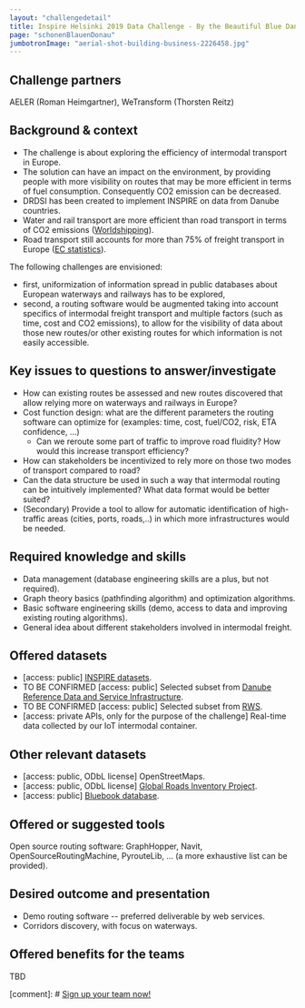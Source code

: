 ```yaml
---
layout: "challengedetail"
title: Inspire Helsinki 2019 Data Challenge - By the Beautiful Blue Danube"
page: "schonenBlauenDonau"
jumbotronImage: "aerial-shot-building-business-2226458.jpg"
---
```

## Challenge partners
AELER (Roman Heimgartner), WeTransform (Thorsten Reitz)

## Background & context
- The challenge is about exploring the efficiency of intermodal transport in Europe.
- The solution can have an impact on the environment, by providing people with more visibility on routes that may be more efficient in terms of fuel consumption. Consequently CO2 emission can be decreased.
- DRDSI has been created to implement INSPIRE on data from Danube countries.
- Water and rail transport are more efficient than road transport in terms of CO2 emissions ([Worldshipping](http://www.worldshipping.org/industry-issues/environment/air-emissions/carbon-emissions)).
- Road transport still accounts for more than 75% of freight transport in Europe ([EC statistics](https://ec.europa.eu/eurostat/statistics-explained/index.php?title=Freight_transport_statistics_-_modal_split)).

The following challenges are envisioned:
- first, uniformization of information spread in public databases about European waterways and railways has to be explored,
- second, a routing software would be augmented taking into account specifics of intermodal freight transport and multiple factors (such as time, cost and CO2 emissions), to allow for the visibility of data about those new routes/or other existing routes for which information is not easily accessible.

## Key issues to questions to answer/investigate
- How can existing routes be assessed and new routes discovered that allow relying more on waterways and railways in Europe?
- Cost function design: what are the different parameters the routing software can optimize for (examples: time, cost, fuel/CO2, risk, ETA confidence, ...)
  * Can we reroute some part of traffic to improve road fluidity? How would this increase transport efficiency?
- How can stakeholders be incentivized to rely more on those two modes of transport compared to road?
- Can the data structure be used in such a way that intermodal routing can be intuitively implemented? What data format would be better suited?
- (Secondary) Provide a tool to allow for automatic identification of high-traffic areas (cities, ports, roads,..) in which more infrastructures would be needed.

## Required knowledge and skills
- Data management (database engineering skills are a plus, but not required).
- Graph theory basics (pathfinding algorithm) and optimization algorithms.
- Basic software engineering skills (demo, access to data and improving existing routing algorithms).
- General idea about different stakeholders involved in intermodal freight.

## Offered datasets
- [access: public] [INSPIRE datasets](http://inspire-geoportal.ec.europa.eu/).
- TO BE CONFIRMED [access: public] Selected subset from [Danube Reference Data and Service Infrastructure](http://drdsi.jrc.ec.europa.eu/).
- TO BE CONFIRMED [access: public] Selected subset from [RWS](https://www.rijkswaterstaat.nl/zakelijk/open-data).
- [access: private APIs, only for the purpose of the challenge] Real-time data collected by our IoT intermodal container.

## Other relevant datasets
- [access: public, ODbL license] OpenStreetMaps.
- [access: public, ODbL license] [Global Roads Inventory Project](https://www.globio.info/download-grip-dataset).
- [access: public] [Bluebook database](https://www.unece.org/trans/main/sc3/bluebook_database.html).

## Offered or suggested tools
Open source routing software: GraphHopper, Navit, OpenSourceRoutingMachine, PyrouteLib, … (a more exhaustive list can be provided).

## Desired outcome and presentation
- Demo routing software -- preferred deliverable by web services.
- Corridors discovery, with focus on waterways.

## Offered benefits for the teams
TBD


[comment]: # <a href="https://link.webropolsurveys.com/S/05E6EB60D2E25D33" class="btn btn-primary btn-lg">Sign up your team now!</a>
